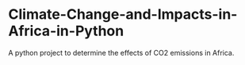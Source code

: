 # Climate-Change-and-Impacts-in-Africa-in-Python
A python project to determine the effects of CO2 emissions in Africa.
